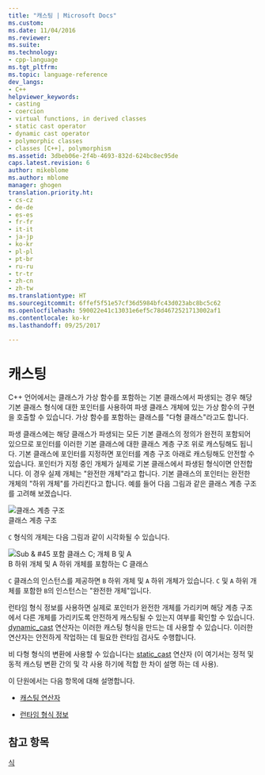 ```yaml
---
title: "캐스팅 | Microsoft Docs"
ms.custom: 
ms.date: 11/04/2016
ms.reviewer: 
ms.suite: 
ms.technology:
- cpp-language
ms.tgt_pltfrm: 
ms.topic: language-reference
dev_langs:
- C++
helpviewer_keywords:
- casting
- coercion
- virtual functions, in derived classes
- static cast operator
- dynamic cast operator
- polymorphic classes
- classes [C++], polymorphism
ms.assetid: 3dbeb06e-2f4b-4693-832d-624bc8ec95de
caps.latest.revision: 6
author: mikeblome
ms.author: mblome
manager: ghogen
translation.priority.ht:
- cs-cz
- de-de
- es-es
- fr-fr
- it-it
- ja-jp
- ko-kr
- pl-pl
- pt-br
- ru-ru
- tr-tr
- zh-cn
- zh-tw
ms.translationtype: HT
ms.sourcegitcommit: 6ffef5f51e57cf36d5984bfc43d023abc8bc5c62
ms.openlocfilehash: 590022e41c13031e6ef5c78d4672521713002af1
ms.contentlocale: ko-kr
ms.lasthandoff: 09/25/2017

---
```

# <a name="casting"></a>캐스팅
C++ 언어에서는 클래스가 가상 함수를 포함하는 기본 클래스에서 파생되는 경우 해당 기본 클래스 형식에 대한 포인터를 사용하여 파생 클래스 개체에 있는 가상 함수의 구현을 호출할 수 있습니다. 가상 함수를 포함하는 클래스를 "다형 클래스"라고도 합니다.  
  
 파생 클래스에는 해당 클래스가 파생되는 모든 기본 클래스의 정의가 완전히 포함되어 있으므로 포인터를 이러한 기본 클래스에 대한 클래스 계층 구조 위로 캐스팅해도 됩니다. 기본 클래스에 포인터를 지정하면 포인터를 계층 구조 아래로 캐스팅해도 안전할 수 있습니다. 포인터가 지정 중인 개체가 실제로 기본 클래스에서 파생된 형식이면 안전합니다. 이 경우 실제 개체는 "완전한 개체"라고 합니다. 기본 클래스의 포인터는 완전한 개체의 "하위 개체"를 가리킨다고 합니다. 예를 들어 다음 그림과 같은 클래스 계층 구조를 고려해 보겠습니다.  
  
 ![클래스 계층 구조](../cpp/media/vc38zz1.gif "vc38ZZ1")  
클래스 계층 구조  
  
 `C` 형식의 개체는 다음 그림과 같이 시각화될 수 있습니다.  
  
 ![Sub & #45 포함 클래스 C; 개체 B 및 A](../cpp/media/vc38zz2.gif "vc38ZZ2")  
B 하위 개체 및 A 하위 개체를 포함하는 C 클래스  
  
 `C` 클래스의 인스턴스를 제공하면 `B` 하위 개체 및 `A` 하위 개체가 있습니다. `C` 및 `A` 하위 개체를 포함한 `B`의 인스턴스는 "완전한 개체"입니다.  
  
 런타임 형식 정보를 사용하면 실제로 포인터가 완전한 개체를 가리키며 해당 계층 구조에서 다른 개체를 가리키도록 안전하게 캐스팅될 수 있는지 여부를 확인할 수 있습니다. [dynamic_cast](../cpp/dynamic-cast-operator.md) 연산자는 이러한 캐스팅 형식을 만드는 데 사용할 수 있습니다. 이러한 연산자는 안전하게 작업하는 데 필요한 런타임 검사도 수행합니다.  
  
 비 다형 형식의 변환에 사용할 수 있습니다는 [static_cast](../cpp/static-cast-operator.md) 연산자 (이 여기서는 정적 및 동적 캐스팅 변환 간의 및 각 사용 하기에 적합 한 차이 설명 하는 데 사용).  
  
 이 단원에서는 다음 항목에 대해 설명합니다.  
  
-   [캐스팅 연산자](../cpp/casting-operators.md)  
  
-   [런타임 형식 정보](../cpp/run-time-type-information.md)  
  
## <a name="see-also"></a>참고 항목  
 [식](../cpp/expressions-cpp.md)
